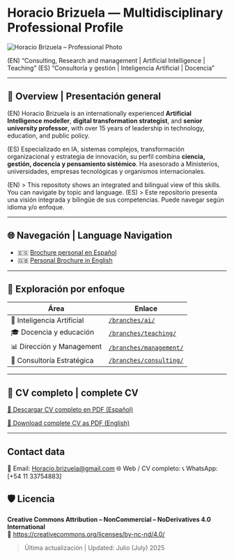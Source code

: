 # Horacio Brizuela — Multidisciplinary Professional Profile

![Horacio Brizuela – Professional Photo](./img/horacio-profile.jpg)

(EN) “Consulting, Research and management | Artificial Intelligence | Teaching”
(ES) “Consultoría y gestión | Inteligencia Artificial | Docencia”  


---

## 🧭 Overview | Presentación general

(EN) Horacio Brizuela is an internationally experienced **Artificial Intelligence modeller**, **digital transformation strategist**, and **senior university professor**, with over 15 years of leadership in technology, education, and public policy.

(ES) Especializado en IA, sistemas complejos, transformación organizacional y estrategia de innovación, su perfil combina **ciencia, gestión, docencia y pensamiento sistémico**. Ha asesorado a Ministerios, universidades, empresas tecnológicas y organismos internacionales.

(EN) > This repositoty shows an integrated and bilingual view of this skills. You can navigate by topic and language.
(ES) > Este repositorio presenta una visión integrada y bilingüe de sus competencias. Puede navegar según idioma y/o enfoque.

---

## 🌐 Navegación | Language Navigation

- 🇪🇸 [Brochure personal en Español](./brochures/brochure_es.md)
- 🇬🇧 [Personal Brochure in English](./brochures/brochure_en.md)

---

## 🔎 Exploración por enfoque

| Área                  | Enlace                                             |
|-----------------------|----------------------------------------------------|
| 🤖 Inteligencia Artificial | [`/branches/ai/`](./branches/ai/)                     |
| 🎓 Docencia y educación     | [`/branches/teaching/`](./branches/teaching/)         |
| 📊 Dirección y Management   | [`/branches/management/`](./branches/management/)     |
| 🧭 Consultoría Estratégica  | [`/branches/consulting/`](./branches/consulting/)     |

---

## 📄 CV completo | complete CV

[📎 Descargar CV completo en PDF (Español) ](./Horacio_Brizuela_CV_2025.pdf)

[📎 Download complete CV as PDF (English) ](./Horacio_Brizuela_CV_2025.pdf)

---

## Contact data

📧 Email: Horacio.brizuela@gmail.com
🌐 Web / CV completo: 
📞 WhatsApp: [+54 11 33754883] 


## 🛡️ Licencia

**Creative Commons Attribution – NonCommercial – NoDerivatives 4.0 International**  
🔗 https://creativecommons.org/licenses/by-nc-nd/4.0/

> Última actualización  | Updated:   Julio (July)  2025
